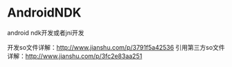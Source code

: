 # AndroidNDK
android ndk开发或者jni开发

开发so文件详解：http://www.jianshu.com/p/3791f5a42536
引用第三方so文件详解：http://www.jianshu.com/p/3fc2e83aa251
